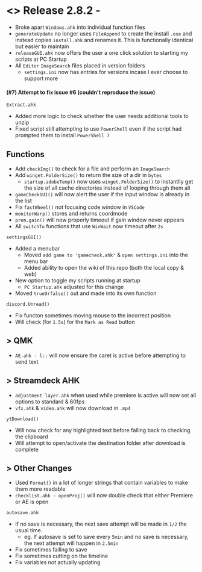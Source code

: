 # <> Release 2.8.2 -
- Broke apart `Windows.ahk` into individual function files
- `generateUpdate` no longer uses `FileAppend` to create the install `.exe` and instead copies `install.ahk` and renames it. This is functionally identical but easier to maintain
- `releaseGUI.ahk` now offers the user a one click solution to starting my scripts at PC Startup
- All `Editor` `ImageSearch` files placed in version folders
    - `settings.ini` now has entries for versions incase I ever choose to support more

#### (#7) Attempt to fix issue #6 (couldn't reproduce the issue)
`Extract.ahk`
- Added more logic to check whether the user needs additional tools to unzip
- Fixed script still attempting to use `PowerShell` even if the script had prompted them to install `PowerShell 7`

## Functions
- Add `checkImg()` to check for a file and perform an `ImageSearch`
- Add `winget.FolderSize()` to return the size of a dir in `bytes`
    - `startup.adobeTemp()` now uses `winget.FolderSize()` to instantlly get the size of all cache directories instead of looping through them all
- `gameCheckGUI()` will now alert the user if the input window is already in the list
- Fix `fastWheel()` not focusing code window in `VSCode`
- `monitorWarp()` stores and returns coordmode
- `prem.gain()` will now properly timeout if gain window never appears
- All `switchTo` functions that use `WinWait` now timeout after `2s`

`settingsGUI()`
- Added a menubar
    - Moved `add game to 'gamecheck.ahk'` & `open settings.ini` into the menu bar
    - Added ability to open the wiki of this repo (both the local copy & web)
- New option to toggle my scripts running at startup
    - `PC Startup.ahk` adjusted for this change
- Moved `trueOrfalse()` out and made into its own function

`discord.Unread()`
- Fix functon sometimes moving mouse to the incorrect position
- Will check (for `1.5s`) for the `Mark as Read` button

## > QMK
- `AE.ahk - l::` will now ensure the caret is active before attempting to send text

## > Streamdeck AHK
- `adjustment layer.ahk` when used while premiere is active will now set all options to standard & 60fps
- `vfx.ahk` & `video.ahk` will now download in `.mp4`

`ytDownload()`
- Will now check for any highlighted text before falling back to checking the clipboard
- Will attempt to open/activate the destination folder after download is complete

## > Other Changes
- Used `Format()` in a lot of longer strings that contain variables to make them more readable
- `checklist.ahk - openProj()` will now double check that either Premiere or AE is open

`autosave.ahk`
- If no save is necessary, the next save attempt will be made in `1/2` the usual time.
    - eg. If autosave is set to save every `5min` and no save is necessary, the next attempt will happen in `2.5min`
- Fix sometimes failing to save
- Fix sometimes cutting on the timeline
- Fix variables not actually updating